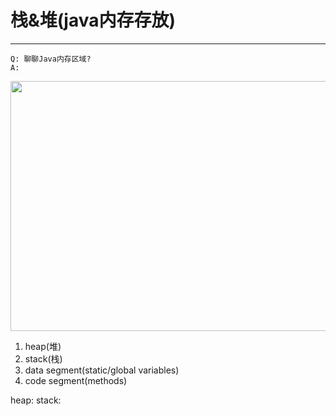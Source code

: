 # 栈&堆(java内存存放)
---

```
Q: 聊聊Java内存区域?
A:
```
<p align="center">
  <img src="https://image-static.segmentfault.com/149/412/1494128630-d676bb0118026f8c_fix732" width="800" height="400">
</p>


1. heap(堆)
2. stack(栈)
3. data segment(static/global variables)
4. code segment(methods)

heap: 
stack:

